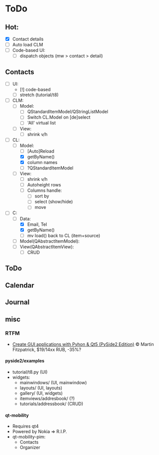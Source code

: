 # ToDo

## Hot:
- [x] Contact details
- [ ] Auto load CLM
- [ ] Code-based UI:
  - [ ] dispatch objects (mw > contact > detail)

## Contacts
- [ ] UI:
  - [!] code-based
  - [ ] stretch (tutorial/t8)
- [ ] CLM:
  - [ ] Model:
    - [ ] QStandardItemModel/QStringListModel
    - [ ] Switch CL.Model on [de]select
    - [ ] 'All' virtual list
  - [ ] View:
    - [ ] shrink v/h
- [ ] CL:
  - [ ] Model:
    - [ ] [Auto]Reload
    - [x] getByName()
    - [x] column names
    - [ ] ?QStandardItemModel
  - [ ] View:
    - [ ] shrink v/h
    - [ ] Autoheight rows
    - [ ] Columns handle:
       - [ ] sort by
       - [ ] select (show/hide)
       - [ ] move
- [ ] C:
  - [ ] Data:
    - [x] Email, Tel
    - [x] getByName()
    - [ ] mv load() back to CL (item+source)
  - [ ] Model(QAbstractItemModel):
  - [ ] View(QAbstractItemView):
    - [ ] CRUD

## ToDo
## Calendar
## Journal

## misc
### RTFM

- [Create GUI applications with Pyhon & Qt5 (PySide2 Edition)](https://www.pythonguis.com/pyside2-book/) &copy; Martin Fitzpatrick, $19/14xx RUB, -35%?

#### pyside2/examples
- tutorial/t8.py (UI)
- widgets:
  - mainwindows/ (UI, mainwindow)
  - layouts/ (UI, layouts)
  - gallery/ (UI, widgets)
  - itemviews/addresbook/ (?)
  - tutorials/addressbook/ (CRUD)

#### qt-mobility
- Requires qt4
- Powered by Nokia => R.I.P.
- qt-mobility-pim:
  - Contacts
  - Organizer
